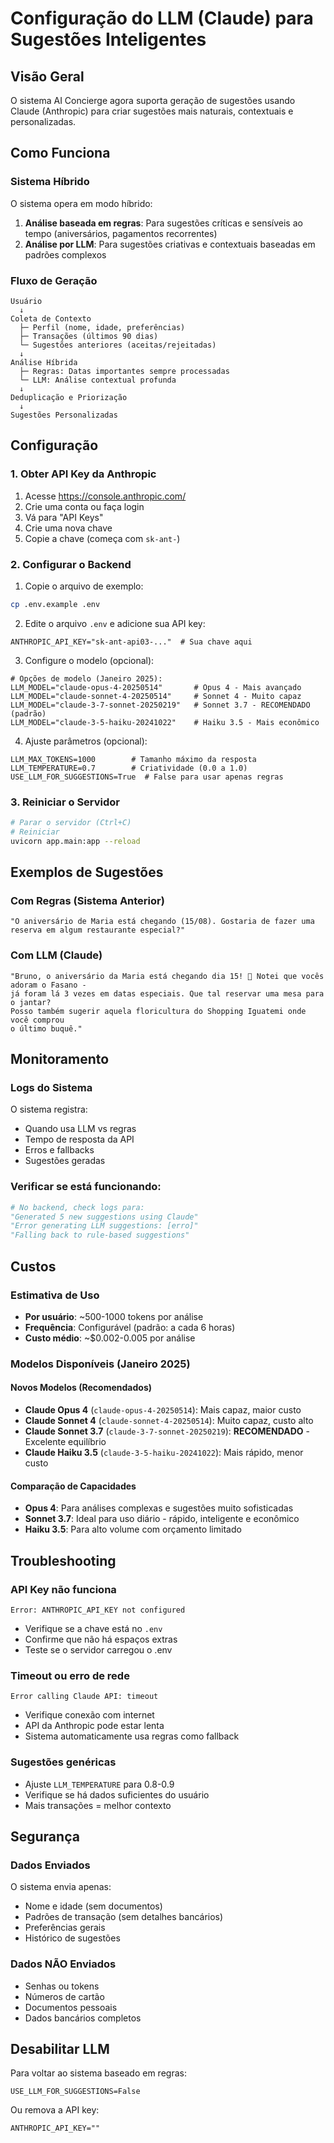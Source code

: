 # Configuração do LLM (Claude) para Sugestões Inteligentes

## Visão Geral

O sistema AI Concierge agora suporta geração de sugestões usando Claude (Anthropic) para criar sugestões mais naturais, contextuais e personalizadas.

## Como Funciona

### Sistema Híbrido
O sistema opera em modo híbrido:
1. **Análise baseada em regras**: Para sugestões críticas e sensíveis ao tempo (aniversários, pagamentos recorrentes)
2. **Análise por LLM**: Para sugestões criativas e contextuais baseadas em padrões complexos

### Fluxo de Geração

```
Usuário
  ↓
Coleta de Contexto
  ├─ Perfil (nome, idade, preferências)
  ├─ Transações (últimos 90 dias)
  └─ Sugestões anteriores (aceitas/rejeitadas)
  ↓
Análise Híbrida
  ├─ Regras: Datas importantes sempre processadas
  └─ LLM: Análise contextual profunda
  ↓
Deduplicação e Priorização
  ↓
Sugestões Personalizadas
```

## Configuração

### 1. Obter API Key da Anthropic

1. Acesse https://console.anthropic.com/
2. Crie uma conta ou faça login
3. Vá para "API Keys"
4. Crie uma nova chave
5. Copie a chave (começa com `sk-ant-`)

### 2. Configurar o Backend

1. Copie o arquivo de exemplo:
```bash
cp .env.example .env
```

2. Edite o arquivo `.env` e adicione sua API key:
```env
ANTHROPIC_API_KEY="sk-ant-api03-..."  # Sua chave aqui
```

3. Configure o modelo (opcional):
```env
# Opções de modelo (Janeiro 2025):
LLM_MODEL="claude-opus-4-20250514"       # Opus 4 - Mais avançado
LLM_MODEL="claude-sonnet-4-20250514"     # Sonnet 4 - Muito capaz
LLM_MODEL="claude-3-7-sonnet-20250219"   # Sonnet 3.7 - RECOMENDADO (padrão)
LLM_MODEL="claude-3-5-haiku-20241022"    # Haiku 3.5 - Mais econômico
```

4. Ajuste parâmetros (opcional):
```env
LLM_MAX_TOKENS=1000        # Tamanho máximo da resposta
LLM_TEMPERATURE=0.7        # Criatividade (0.0 a 1.0)
USE_LLM_FOR_SUGGESTIONS=True  # False para usar apenas regras
```

### 3. Reiniciar o Servidor

```bash
# Parar o servidor (Ctrl+C)
# Reiniciar
uvicorn app.main:app --reload
```

## Exemplos de Sugestões

### Com Regras (Sistema Anterior)
```
"O aniversário de Maria está chegando (15/08). Gostaria de fazer uma reserva em algum restaurante especial?"
```

### Com LLM (Claude)
```
"Bruno, o aniversário da Maria está chegando dia 15! 🎉 Notei que vocês adoram o Fasano - 
já foram lá 3 vezes em datas especiais. Que tal reservar uma mesa para o jantar? 
Posso também sugerir aquela floricultura do Shopping Iguatemi onde você comprou 
o último buquê."
```

## Monitoramento

### Logs do Sistema
O sistema registra:
- Quando usa LLM vs regras
- Tempo de resposta da API
- Erros e fallbacks
- Sugestões geradas

### Verificar se está funcionando:
```python
# No backend, check logs para:
"Generated 5 new suggestions using Claude"
"Error generating LLM suggestions: [erro]"
"Falling back to rule-based suggestions"
```

## Custos

### Estimativa de Uso
- **Por usuário**: ~500-1000 tokens por análise
- **Frequência**: Configurável (padrão: a cada 6 horas)
- **Custo médio**: ~$0.002-0.005 por análise

### Modelos Disponíveis (Janeiro 2025)

#### Novos Modelos (Recomendados)
- **Claude Opus 4** (`claude-opus-4-20250514`): Mais capaz, maior custo
- **Claude Sonnet 4** (`claude-sonnet-4-20250514`): Muito capaz, custo alto
- **Claude Sonnet 3.7** (`claude-3-7-sonnet-20250219`): **RECOMENDADO** - Excelente equilíbrio
- **Claude Haiku 3.5** (`claude-3-5-haiku-20241022`): Mais rápido, menor custo

#### Comparação de Capacidades
- **Opus 4**: Para análises complexas e sugestões muito sofisticadas
- **Sonnet 3.7**: Ideal para uso diário - rápido, inteligente e econômico
- **Haiku 3.5**: Para alto volume com orçamento limitado

## Troubleshooting

### API Key não funciona
```
Error: ANTHROPIC_API_KEY not configured
```
- Verifique se a chave está no `.env`
- Confirme que não há espaços extras
- Teste se o servidor carregou o .env

### Timeout ou erro de rede
```
Error calling Claude API: timeout
```
- Verifique conexão com internet
- API da Anthropic pode estar lenta
- Sistema automaticamente usa regras como fallback

### Sugestões genéricas
- Ajuste `LLM_TEMPERATURE` para 0.8-0.9
- Verifique se há dados suficientes do usuário
- Mais transações = melhor contexto

## Segurança

### Dados Enviados
O sistema envia apenas:
- Nome e idade (sem documentos)
- Padrões de transação (sem detalhes bancários)
- Preferências gerais
- Histórico de sugestões

### Dados NÃO Enviados
- Senhas ou tokens
- Números de cartão
- Documentos pessoais
- Dados bancários completos

## Desabilitar LLM

Para voltar ao sistema baseado em regras:
```env
USE_LLM_FOR_SUGGESTIONS=False
```

Ou remova a API key:
```env
ANTHROPIC_API_KEY=""
```